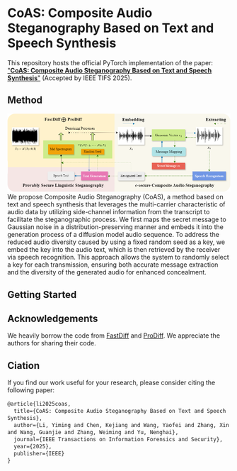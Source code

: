 # CoAS: Composite Audio Steganography Based on Text and Speech Synthesis
This repository hosts the official PyTorch implementation of the paper: ["**CoAS: Composite Audio Steganography Based on Text and Speech Synthesis**"](https://ieeexplore.ieee.org/abstract/document/11036088) (Accepted by IEEE TIFS 2025).
## Method
![method](fig/overview.png)
We propose Composite Audio Steganography (CoAS), a method based on text and speech synthesis that leverages the multi-carrier characteristic of audio data by utilizing side-channel information from the transcript to facilitate the steganographic process. We first maps the secret message to Gaussian noise in a distribution-preserving manner and embeds it into the generation process of a diffusion model audio sequence. To address the reduced audio diversity caused by using a fixed random seed as a key, we embed the key into the audio text, which is then retrieved by the receiver via speech recognition. This approach allows the system to randomly select a key for each transmission, ensuring both accurate message extraction and the diversity of the generated audio for enhanced concealment.
## Getting Started
## Acknowledgements
We heavily borrow the code from [FastDiff](https://github.com/Rongjiehuang/FastDiff) and [ProDiff](https://github.com/Rongjiehuang/ProDiff). We appreciate the authors for sharing their code.
## Ciation
If you find our work useful for your research, please consider citing the following paper:
```
@article{li2025coas,
  title={CoAS: Composite Audio Steganography Based on Text and Speech Synthesis},
  author={Li, Yiming and Chen, Kejiang and Wang, Yaofei and Zhang, Xin and Wang, Guanjie and Zhang, Weiming and Yu, Nenghai},
  journal={IEEE Transactions on Information Forensics and Security},
  year={2025},
  publisher={IEEE}
}
```